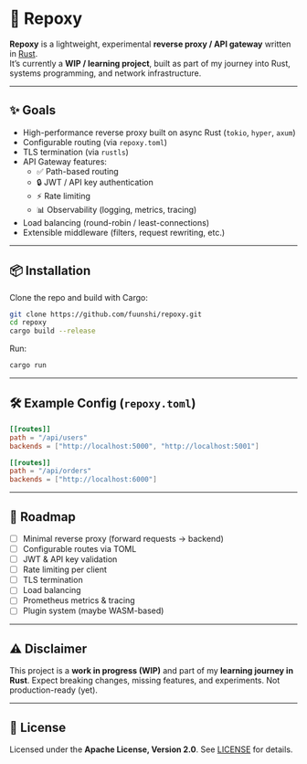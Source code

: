 # 🚀 Repoxy

**Repoxy** is a lightweight, experimental **reverse proxy / API gateway** written in [Rust](https://www.rust-lang.org/).  
It’s currently a **WIP / learning project**, built as part of my journey into Rust, systems programming, and network infrastructure.  

---

## ✨ Goals
- High-performance reverse proxy built on async Rust (`tokio`, `hyper`, `axum`)
- Configurable routing (via `repoxy.toml`)
- TLS termination (via `rustls`)
- API Gateway features:
  - ✅ Path-based routing  
  - 🔒 JWT / API key authentication  
  - ⚡ Rate limiting  
  - 📊 Observability (logging, metrics, tracing)  
- Load balancing (round-robin / least-connections)  
- Extensible middleware (filters, request rewriting, etc.)

---

## 📦 Installation
Clone the repo and build with Cargo:
```bash
git clone https://github.com/fuunshi/repoxy.git
cd repoxy
cargo build --release
````

Run:

```bash
cargo run
```

---

## 🛠️ Example Config (`repoxy.toml`)

```toml
[[routes]]
path = "/api/users"
backends = ["http://localhost:5000", "http://localhost:5001"]

[[routes]]
path = "/api/orders"
backends = ["http://localhost:6000"]
```

---

## 📍 Roadmap

* [ ] Minimal reverse proxy (forward requests → backend)
* [ ] Configurable routes via TOML
* [ ] JWT & API key validation
* [ ] Rate limiting per client
* [ ] TLS termination
* [ ] Load balancing
* [ ] Prometheus metrics & tracing
* [ ] Plugin system (maybe WASM-based)

---

## ⚠️ Disclaimer

This project is a **work in progress (WIP)** and part of my **learning journey in Rust**.
Expect breaking changes, missing features, and experiments. Not production-ready (yet).

---

## 📜 License

Licensed under the **Apache License, Version 2.0**.
See [LICENSE](LICENSE) for details.
